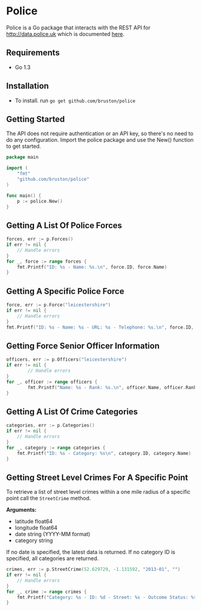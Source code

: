 # Police

Police is a Go package that interacts with the REST API for http://data.police.uk which is documented [here](http://data.police.uk/docs/).

## Requirements
- Go 1.3

## Installation

- To install. run `go get github.com/bruston/police`

## Getting Started

The API does not require authentication or an API key, so there's no need to do any configuration. Import the police package and use the New() function to get started.

```Go
package main

import (
	"fmt"
	"github.com/bruston/police"
)

func main() {
	p := police.New()
}
```

## Getting A List Of Police Forces

```Go
forces, err := p.Forces()
if err != nil {
	// Handle errors
}
for _, force := range forces {
	fmt.Printf("ID: %s - Name: %s.\n", force.ID, force.Name)
}
```

## Getting A Specific Police Force

```Go
force, err := p.Force("leicestershire")
if err != nil {
	// Handle errors
}
fmt.Printf("ID: %s - Name: %s - URL: %s - Telephone: %s.\n", force.ID, force.Name, force.URL, force.Telephone)
```

## Getting Force Senior Officer Information

```Go
officers, err := p.Officers("leicestershire")
if err != nil {
        // Handle errors
}
for _, officer := range officers {
        fmt.Printf("Name: %s - Rank: %s.\n", officer.Name, officer.Rank)
}
```

## Getting A List Of Crime Categories

```Go
categories, err := p.Categories()
if err != nil {
	// Handle errors
}
for _, category := range categories {
	fmt.Printf("ID: %s - Category: %s\n", category.ID, category.Name)
}
```

## Getting Street Level Crimes For A Specific Point

To retrieve a list of street level crimes within a one mile radius of a specific point call the `StreetCrime` method.

**Arguments:**

- latitude float64
- longitude float64
- date string (YYYY-MM format)
- category string

If no date is specified, the latest data is returned. If no category ID is specified, all categories are returned.

```Go
crimes, err := p.StreetCrime(52.629729, -1.131592, "2013-01", "")
if err != nil {
	// Handle errors
}
for _, crime := range crimes {
	fmt.Printf("Category: %s - ID: %d - Street: %s - Outcome Status: %s\n", crime.Category, crime.ID, crime.Location.Street.Name, crime.Outcome.Category)
}
```
